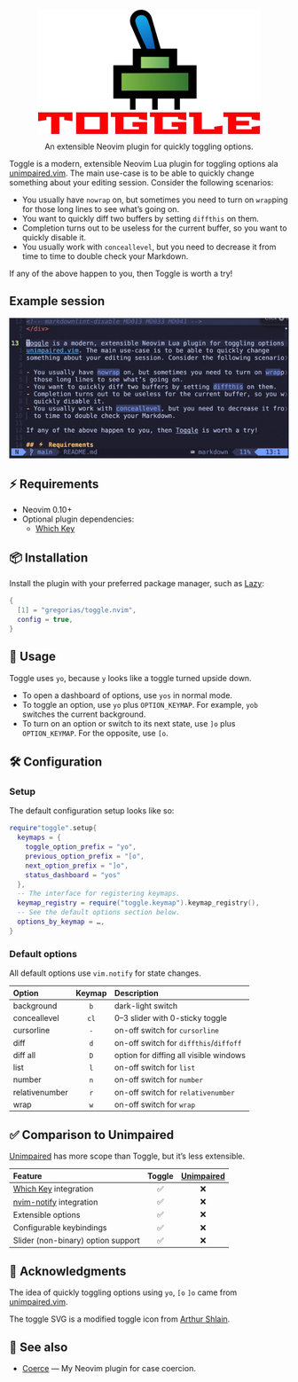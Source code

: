 <!-- markdownlint-disable MD013 MD033 MD041 -->

<div align="center">
  <p>
    <img src="assets/toggle-switch.png" align="center" alt="Toggle Logo"
         width="400" />
  </p>
  <p>
    An extensible Neovim plugin for quickly toggling options.
  </p>
</div>

Toggle is a modern, extensible Neovim Lua plugin for toggling options ala
[unimpaired.vim][unimpaired]. The main use-case is to be able to quickly change
something about your editing session. Consider the following scenarios:

- You usually have `nowrap` on, but sometimes you need to turn on `wrap`ping for
  those long lines to see what’s going on.
- You want to quickly diff two buffers by setting `diffthis` on them.
- Completion turns out to be useless for the current buffer, so you want to
  quickly disable it.
- You usually work with `conceallevel`, but you need to decrease it from time
  to time to double check your Markdown.

If any of the above happen to you, then Toggle is worth a try!

## Example session

![tty](assets/toggle-session.gif)

## ⚡️ Requirements

- Neovim 0.10+
- Optional plugin dependencies:
  - [Which Key][which-key]

## 📦 Installation

Install the plugin with your preferred package manager, such as [Lazy]:

```lua
{
  [1] = "gregorias/toggle.nvim",
  config = true,
}
```

## 🚀 Usage

Toggle uses `yo`, because `y` looks like a toggle turned upside down.

- To open a dashboard of options, use `yos` in normal mode.
- To toggle an option, use `yo` plus `OPTION_KEYMAP`. For example, `yob`
  switches the current background.
- To turn on an option or switch to its next state, use `]o` plus
  `OPTION_KEYMAP`. For the opposite, use `[o`.

## 🛠️ Configuration

### Setup

The default configuration setup looks like so:

```lua
require"toggle".setup{
  keymaps = {
    toggle_option_prefix = "yo",
    previous_option_prefix = "[o",
    next_option_prefix = "]o",
    status_dashboard = "yos"
  },
  -- The interface for registering keymaps.
  keymap_registry = require("toggle.keymap").keymap_registry(),
  -- See the default options section below.
  options_by_keymap = …,
}
```

### Default options

All default options use `vim.notify` for state changes.

| Option         | Keymap | Description                            |
| :--            | :--:   | :--                                    |
| background     | `b`    | dark-light switch                      |
| conceallevel   | `cl`   | 0–3 slider with 0-sticky toggle        |
| cursorline     | `-`    | on-off switch for `cursorline`         |
| diff           | `d`    | on-off switch for `diffthis`/`diffoff` |
| diff all       | `D`    | option for diffing all visible windows |
| list           | `l`    | on-off switch for `list`               |
| number         | `n`    | on-off switch for `number`             |
| relativenumber | `r`    | on-off switch for `relativenumber`     |
| wrap           | `w`    | on-off switch for `wrap`               |

## ✅ Comparison to Unimpaired

[Unimpaired][unimpaired] has more scope than Toggle, but it’s less extensible.

| Feature                            | Toggle | [Unimpaired][unimpaired] |
| :--                                | :--:   | :--:                     |
| [Which Key][which-key] integration | ✅     | ❌                       |
| [nvim-notify] integration          | ✅     | ❌                       |
| Extensible options                 | ✅     | ❌                       |
| Configurable keybindings           | ✅     | ❌                       |
| Slider (non-binary) option support | ✅     | ❌                       |

## 🙏 Acknowledgments

The idea of quickly toggling options using `yo`, `[o` `]o` came from
[unimpaired.vim][unimpaired].

The toggle SVG is a modified toggle icon from
[Arthur Shlain](https://usefulicons.com/).

## 🔗 See also

- [Coerce](https://github.com/gregorias/coerce.nvim) — My Neovim plugin for case coercion.

[Lazy]: https://github.com/folke/lazy.nvim
[nvim-notify]: https://github.com/rcarriga/nvim-notify
[unimpaired]: https://github.com/tpope/vim-unimpaired
[which-key]: https://github.com/folke/which-key.nvim
